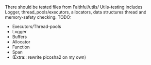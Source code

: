 There should be tested files from Faithful/utils/
Utils-testing includes Logger, thread_pools/executors, allocators,
data structures thread and memory-safety checking.
TODO:
* Executors/Thread-pools
* Logger
* Buffers
* Allocator
* Function
* Span
* (Extra:: rewrite picosha2 on my own)